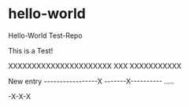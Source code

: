 # hello-world
Hello-World Test-Repo

This is a Test!

XXXXXXXXXXXXXXXXXXXXXX
XXX
XXXXXXXXXXX

New entry
-----------------X
-------X----------
.....


-X-X-X
